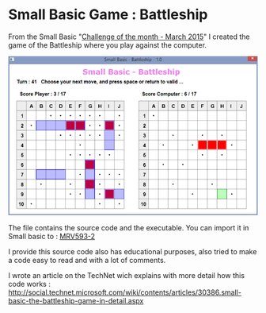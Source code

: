 # Small Basic Game : Battleship

From the Small Basic "[Challenge of the month - March 2015](https://social.msdn.microsoft.com/Forums/en-US/45bf1aee-1fa3-4d21-90b5-b6b931d6d273/challenge-of-the-month-march-2015?forum=smallbasic)" I created the game of the Battleship where you play against the computer.

![Screenshot](BattleshipScreenshot.png)


The file contains the source code and the executable. You can import it in Small basic to : [MRV593-2](http://smallbasic.com/program/?MRV593-2)

I provide this source code also has educational purposes, also tried to make a code easy to read and with a lot of comments.

I wrote an article on the TechNet wich explains with more detail how this code works : http://social.technet.microsoft.com/wiki/contents/articles/30386.small-basic-the-battleship-game-in-detail.aspx

